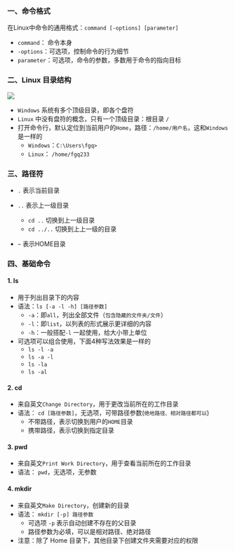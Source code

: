 ### 一、命令格式
在Linux中命令的通用格式：`command [-options] [parameter]`
* `command`： 命令本身
* `-options`：可选项，控制命令的行为细节
* `parameter`：可选项，命令的参数，多数用于命令的指向目标


### 二、Linux 目录结构
![](https://fgq233.github.io/imgs/linux/linux01.png)

* `Windows` 系统有多个顶级目录，即各个盘符
* `Linux` 中没有盘符的概念，只有一个顶级目录：根目录 `/`
* 打开命令行，默认定位到当前用户的`Home`，路径：`/home/用户名`，这和`Windows`是一样的
  * `Windows`：`C:\Users\fgq>`
  * `Linux`： `/home/fgq233`


### 三、路径符
* `.`	表示当前目录

* `..`	表示上一级目录
  * `cd ..`   切换到上一级目录
  * `cd ../..`  切换到上上一级的目录
  
* `~`	表示HOME目录


### 四、基础命令
#### 1. ls 
* 用于列出目录下的内容
* 语法：`ls [-a -l -h] [路径参数]`
    * `-a`：即`all`，列出全部文件（`包含隐藏的文件夹/文件`）
    * `-l`：即`list`，以列表的形式展示更详细的内容
    * `-h`：一般搭配`-l` 一起使用，给大小带上单位
* 可选项可以组合使用，下面4种写法效果是一样的
    * `ls -l -a`
    * `ls -a -l`
    * `ls -la`
    * `ls -al`

#### 2. cd 
* 来自英文`Change Directory`，用于更改当前所在的工作目录
* 语法： `cd [路径参数]`，无选项，可带路径参数(`绝地路径、相对路径都可以`)
  * 不带路径，表示切换到用户的`HOME`目录  
  * 携带路径，表示切换到指定目录       


#### 3. pwd 
* 来自英文`Print Work Directory`，用于查看当前所在的工作目录
* 语法： `pwd`，无选项，无参数


#### 4. mkdir
* 来自英文`Make Directory`，创建新的目录
* 语法： `mkdir [-p] 路径参数`
  * 可选项 `-p` 表示自动创建不存在的父目录
  * 路径参数为必填，可以是相对路径、绝对路径
* 注意：除了 Home 目录下，其他目录下创建文件夹需要对应的权限




